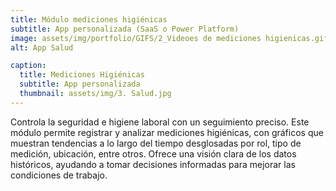 ```yaml
---
title: Módulo mediciones higiénicas
subtitle: App personalizada (SaaS o Power Platform)
image: assets/img/portfolio/GIFS/2_Videoes de mediciones higienicas.gif
alt: App Salud

caption:
  title: Mediciones Higiénicas 
  subtitle: App personalizada
  thumbnail: assets/img/3. Salud.jpg
---
```

Controla la seguridad e higiene laboral con un seguimiento preciso. Este módulo permite registrar y analizar mediciones higiénicas, con gráficos que muestran tendencias a lo largo del tiempo desglosadas por rol, tipo de medición, ubicación, entre otros. Ofrece una visión clara de los datos históricos, ayudando a tomar decisiones informadas para mejorar las condiciones de trabajo.

